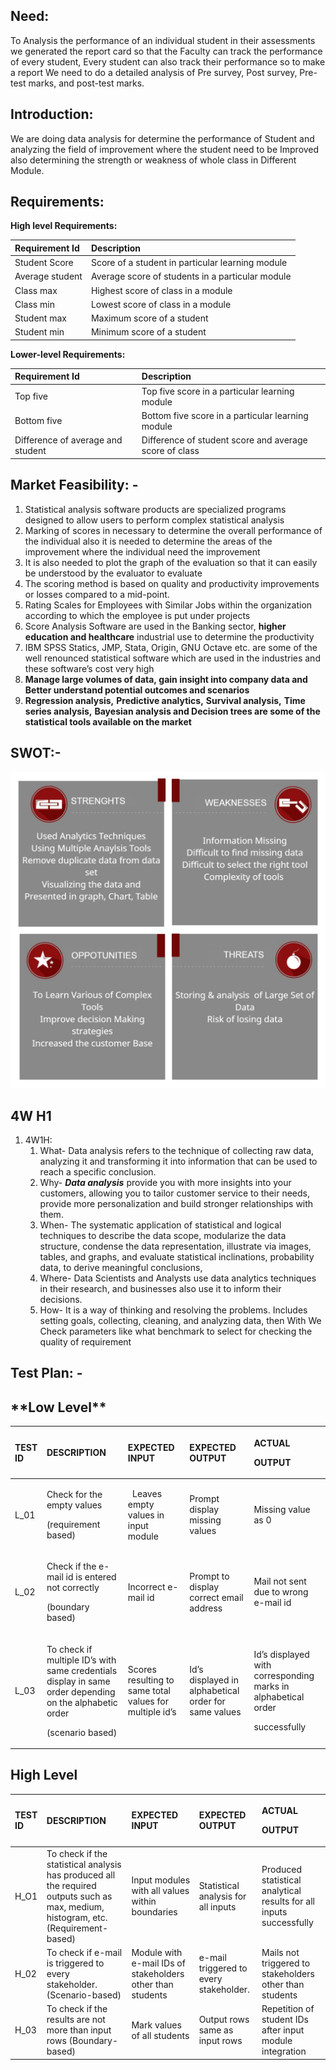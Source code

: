 ﻿
<h2>Need:</h2>

To Analysis the performance of an individual student in their assessments we generated the report card so that the Faculty can track the performance of every student, Every student can also track their performance so to make a report We need to do a detailed analysis of Pre survey, Post survey, Pre-test marks, and post-test marks.

<h2>Introduction:</h2>


We are doing data analysis for determine the performance of Student and analyzing the field of improvement where the student need to be Improved also determining the strength or weakness of whole class in Different Module.

<h2>Requirements:</h2>


**High level Requirements:**

|**Requirement Id**|**Description** |
| :- | :- |
|Student Score|Score of a student in particular learning module|
|Average student |Average score of students in a particular module|
|Class max|Highest score of class in a module|
|Class min|Lowest score of class in a module|
|Student max|Maximum score of a student|
|Student min|Minimum score of a student|

**Lower-level Requirements:**          

|**Requirement Id**|**Description** |
| :- | :- |
|Top five|Top five score in a particular learning module|
|Bottom five|Bottom five score in a particular learning module|
|Difference of average and student|Difference of student score and average score of class|




<h2>Market Feasibility: - </h2>


1. Statistical analysis software products are specialized programs designed to allow users to perform complex statistical analysis
1. Marking of scores in necessary to determine the overall performance of the individual also it is needed to determine the areas of the improvement where the individual need the improvement 
1. It is also needed to plot the graph of the evaluation so that it can easily be understood by the evaluator to evaluate
1. The scoring method is based on quality and productivity improvements or losses compared to a mid-point.
1. Rating Scales for Employees with Similar Jobs within the organization according to which the employee is put under projects
1. Score Analysis Software are used in the Banking sector, **higher education and healthcare** industrial use to determine the productivity
1. IBM SPSS Statics, JMP, Stata, Origin, GNU Octave etc. are some of the well renounced statistical software which are used in the industries and these software’s cost very high
1. **Manage large volumes of data, gain insight into company data and Better understand potential outcomes and scenarios**
1. **Regression analysis,** **Predictive analytics,** **Survival analysis,** **Time series analysis,** **Bayesian analysis and Decision trees are some of the statistical tools available on the market**






<h2> SWOT:- </h2>


![](https://github.com/99003713/AppliedSDLC_C3/blob/main/swot.png)




<h2> 4W H1</h2>

   
   
1. 4W1H:
   1. What- Data analysis refers to the technique of collecting raw data, analyzing it and transforming it into information that can be used to reach a specific conclusion.
   1.  Why- ***Data analysis*** provide you with more insights into your customers, allowing you to tailor customer service to their needs, provide more personalization and build stronger relationships with them.
   1.  When- The systematic application of statistical and logical techniques to describe the data scope, modularize the data structure, condense the data representation, illustrate via images, tables, and graphs, and evaluate statistical inclinations, probability data, to derive meaningful conclusions,
   1.  Where- Data Scientists and Analysts use data analytics techniques in their research, and businesses also use it to inform their decisions.
   1.  How- It is a way of thinking and resolving the problems. Includes setting goals, collecting, cleaning, and analyzing data, then With We Check parameters like what benchmark to select for checking the quality of requirement

<h2>Test Plan: -</h2>


<h2>**Low Level**</h2>


|TEST ID|DESCRIPTION|EXPECTED INPUT|EXPECTED OUTPUT|<p>ACTUAL</p><p>OUTPUT</p>|
| :- | :- | :- | :- | :- |
|L\_01|<p>Check for the empty values</p><p>(requirement based)</p>|` `Leaves empty values in input module|Prompt display missing values|Missing value as 0|
|L\_02|<p>Check if the e-mail id is entered not correctly</p><p>(boundary based)</p>|Incorrect e-mail id|Prompt to display correct email address|Mail not sent due to wrong e-mail id|
|L\_03|<p>To check if multiple ID’s with same credentials display in same order depending on the alphabetic order</p><p>(scenario based)</p>|Scores resulting to same total values for multiple id’s|Id’s displayed in alphabetical order for same values|<p>Id’s displayed with corresponding marks in alphabetical order</p><p>successfully</p>|


<h2>High Level</h2>


|TEST ID|DESCRIPTION|EXPECTED INPUT|EXPECTED OUTPUT|<p>ACTUAL</p><p>OUTPUT</p>|
| :- | :- | :- | :- | :- |
|H\_O1|To check if the statistical analysis has produced all the required outputs such as max, medium, histogram, etc. (Requirement-based)|Input modules with all values within boundaries|Statistical analysis for all inputs|Produced statistical analytical results for all inputs successfully|
|H\_02|To check if e-mail is triggered to every stakeholder. (Scenario-based)|Module with e-mail IDs of stakeholders other than students|e-mail triggered to every stakeholder.|Mails not triggered to stakeholders other than students|
|H\_03|To check if the results are not more than input rows (Boundary-based)|Mark values of all students|Output rows same as input rows|Repetition of student IDs after input module integration|





